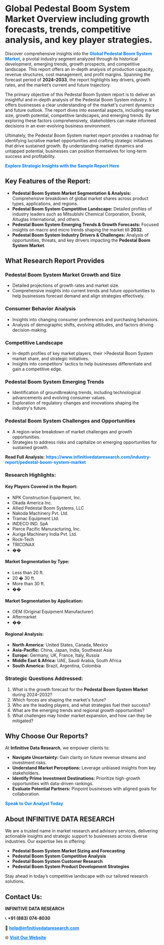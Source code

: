 <h1>Global Pedestal Boom System Market Overview including growth forecasts, trends, competitive analysis, and key player strategies.</h1>
<p>
Discover comprehensive insights into the 
<a href="https://www.infinitivedataresearch.com/industry-report/pedestal-boom-system-market" rel="dofollow" style="color: #007BFF; text-decoration: none;"><strong>Global Pedestal Boom System Market</strong></a>, a pivotal industry segment analyzed through its historical development, emerging trends, growth prospects, and competitive landscape. This report offers an in-depth analysis of production capacity, revenue structures, cost management, and profit margins. Spanning the forecast period of <strong>2024–2033</strong>, the report highlights key drivers, growth rates, and the market’s current and future trajectory.
</p>
<p>
The primary objective of this Pedestal Boom System report is to deliver an insightful and in-depth analysis of the Pedestal Boom System industry. It offers businesses a clear understanding of the market's current dynamics and future outlook. The report dives into essential aspects, including market size, growth potential, competitive landscapes, and emerging trends. By exploring these factors comprehensively, stakeholders can make informed decisions in an ever-evolving business environment.
</p>
<p>
Ultimately, the Pedestal Boom System market report provides a roadmap for identifying lucrative market opportunities and crafting strategic initiatives that drive sustained growth. By understanding market dynamics and untapped potential, businesses can position themselves for long-term success and profitability.
</p>
<p>
<a href="https://www.infinitivedataresearch.com/request-sample/reportId=109303" style="color: #007BFF; text-decoration: none;"><strong>Explore Strategic Insights with the Sample Report Here</strong></a>
</p>

<h2>Key Features of the Report:</h2>
<ul>
<li><strong>Pedestal Boom System Market Segmentation & Analysis:</strong> Comprehensive breakdown of global market shares across product types, applications, and regions.</li>
<li><strong>Pedestal Boom System Competitive Landscape:</strong> Detailed profiles of industry leaders such as Mitsubishi Chemical Corporation, Evonik, Altuglas International, and others.</li>
<li><strong>Pedestal Boom System Emerging Trends & Growth Forecasts:</strong> Focused insights on macro and micro trends shaping the market till <strong>2032</strong>.</li>
<li><strong>Pedestal Boom System Industry Drivers & Challenges:</strong> Analysis of opportunities, threats, and key drivers impacting the <strong>Pedestal Boom System Market</strong>.</li>
</ul>

<h2>What Research Report Provides</h2>
<h3>Pedestal Boom System Market Growth and Size</h3>
<ul>
<li>Detailed projections of growth rates and market size.</li>
<li>Comprehensive insights into current trends and future opportunities to help businesses forecast demand and align strategies effectively.</li>
</ul>

<h3>Consumer Behavior Analysis</h3>
<ul>
<li>Insights into changing consumer preferences and purchasing behaviors.</li>
<li>Analysis of demographic shifts, evolving attitudes, and factors driving decision-making.</li>
</ul>

<h3>Competitive Landscape</h3>
<ul>
<li>In-depth profiles of key market players, their >Pedestal Boom System market share, and strategic initiatives.</li>
<li>Insights into competitors' tactics to help businesses differentiate and gain a competitive edge.</li>
</ul>

<h3>Pedestal Boom System Emerging Trends</h3>
<ul>
<li>Identification of groundbreaking trends, including technological advancements and evolving consumer values.</li>
<li>Exploration of regulatory changes and innovations shaping the industry's future.</li>
</ul>

<h3>Pedestal Boom System Challenges and Opportunities</h3>
<ul>
<li>A region-wise breakdown of market challenges and growth opportunities.</li>
<li>Strategies to address risks and capitalize on emerging opportunities for sustained growth.</li>
</ul>
<p><strong>Read Full Analysis:</strong> <a href="https://www.infinitivedataresearch.com/industry-report/pedestal-boom-system-market" rel="dofollow" style="color: #007BFF; text-decoration: none;"><strong>https://www.infinitivedataresearch.com/industry-report/pedestal-boom-system-market</strong></a></p>
<h3>Research Highlights:</h3>
<h4>Key Players Covered in the Report:</h4>
<ul><li>NPK Construction Equipment, Inc.</li><li>Okada America Inc.</li><li>Allied Pedestal Boom Systems, LLC</li><li>Nakoda Machinery Pvt. Ltd.</li><li>Tramac Equipment Ltd.</li><li>INDECO IND. SpA</li><li>Pierce Pacific Manuracturing, Inc.</li><li>Auriga Machinery India Pvt. Ltd.</li><li>Rock-Tech</li><li>TRICONAX</li><li>��</li></ul>
<h4>Market Segmentation by Type:</h4>
<ul><li>Less than 20 ft.</li><li>20 � 30 ft.</li><li>More than 30 ft.</li><li>��</li></ul>
<h4>Market Segmentation by Application:</h4>
<ul><li>OEM (Original Equipment Manufacturer)</li><li>Aftermarket</li><li>��</li></ul>

<h4>Regional Analysis:</h4>
<ul>
<li><strong>North America:</strong> United States, Canada, Mexico</li>
<li><strong>Asia-Pacific:</strong> China, Japan, India, Southeast Asia</li>
<li><strong>Europe:</strong> Germany, UK, France, Italy, Russia</li>
<li><strong>Middle East & Africa:</strong> UAE, Saudi Arabia, South Africa</li>
<li><strong>South America:</strong> Brazil, Argentina, Colombia</li>
</ul>

<h3>Strategic Questions Addressed:</h3>
<ol>
<li>What is the growth forecast for the <strong>Pedestal Boom System Market</strong> during 2024–2032?</li>
<li>Which forces are shaping the market's future?</li>
<li>Who are the leading players, and what strategies fuel their success?</li>
<li>What are the emerging trends and regional growth opportunities?</li>
<li>What challenges may hinder market expansion, and how can they be mitigated?</li>
</ol>

<h2>Why Choose Our Reports?</h2>
<p>At <strong>Infinitive Data Research</strong>, we empower clients to:</p>
<ul>
<li><strong>Navigate Uncertainty:</strong> Gain clarity on future revenue streams and investment risks.</li>
<li><strong>Understand Market Perceptions:</strong> Leverage unbiased insights from key stakeholders.</li>
<li><strong>Identify Prime Investment Destinations:</strong> Prioritize high-growth opportunities with data-driven rankings.</li>
<li><strong>Evaluate Potential Partners:</strong> Pinpoint businesses with aligned goals for collaboration.</li>
</ul>
<p><a href="https://www.infinitivedataresearch.com/industry-report/pedestal-boom-system-market" rel="dofollow" style="color: #007BFF; text-decoration: none;"><strong>Speak to Our Analyst Today</strong></a></p>

<h2>About INFINITIVE DATA RESEARCH</h2>
<p>We are a trusted name in market research and advisory services, delivering actionable insights and strategic support to businesses across diverse industries. Our expertise lies in offering:</p>
<ul>
<li><strong>Pedestal Boom System Market Sizing and Forecasting</strong></li>
<li><strong>Pedestal Boom System Competitive Analysis</strong></li>
<li><strong>Pedestal Boom System Customer Research</strong></li>
<li><strong>Pedestal Boom System Product Development Strategies</strong></li>
</ul>
<p>Stay ahead in today’s competitive landscape with our tailored research solutions.</p>

<h2>Contact Us:</h2>
<p><strong>INFINITIVE DATA RESEARCH</strong></p>
<p>📞 <strong>+91 (883) 074-8030</strong></p>
<p>📧 <strong><a href="mailto:help@infinitivedataresearch.com" style="color: #007BFF;">help@infinitivedataresearch.com</a></strong></p>
<p>🌐 <strong><a href="https://www.infinitivedataresearch.com" rel="dofollow" style="color: #007BFF;">Visit Our Website</a></strong></p>